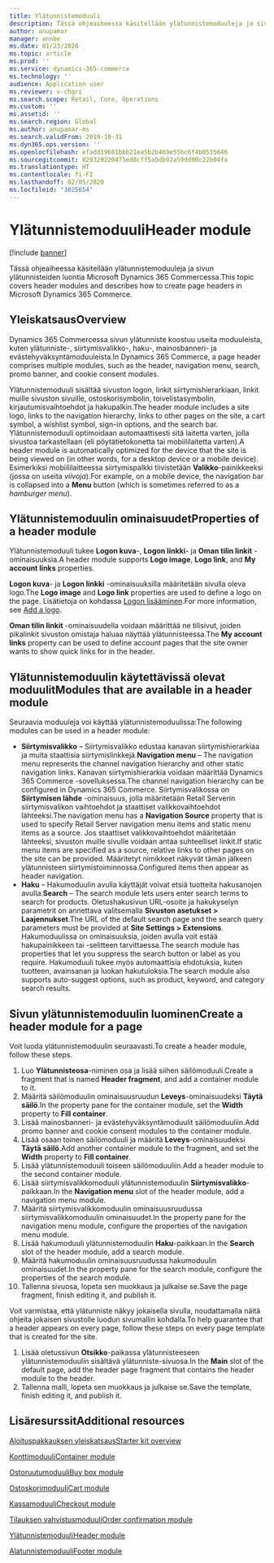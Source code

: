 ```yaml
---
title: Ylätunnistemoduuli
description: Tässä ohjeaiheessa käsitellään ylätunnistemoduuleja ja sivun ylätunnisteiden luontia Microsoft Dynamics 365 Commercessa.
author: anupamar
manager: annbe
ms.date: 01/23/2020
ms.topic: article
ms.prod: ''
ms.service: dynamics-365-commerce
ms.technology: ''
audience: Application user
ms.reviewer: v-chgri
ms.search.scope: Retail, Core, Operations
ms.custom: ''
ms.assetid: ''
ms.search.region: Global
ms.author: anupamar-ms
ms.search.validFrom: 2019-10-31
ms.dyn365.ops.version: ''
ms.openlocfilehash: efadd19681bbb21ea5b2b469e55bc6f4b0535046
ms.sourcegitcommit: 829329220475ed8cff5a5db92a59dd90c22b04fa
ms.translationtype: HT
ms.contentlocale: fi-FI
ms.lasthandoff: 02/05/2020
ms.locfileid: "3025654"
---
```

# <a name="header-module"></a><span data-ttu-id="0e1a8-103">Ylätunnistemoduuli</span><span class="sxs-lookup"><span data-stu-id="0e1a8-103">Header module</span></span>


[!include [banner](includes/banner.md)]

<span data-ttu-id="0e1a8-104">Tässä ohjeaiheessa käsitellään ylätunnistemoduuleja ja sivun ylätunnisteiden luontia Microsoft Dynamics 365 Commercessa.</span><span class="sxs-lookup"><span data-stu-id="0e1a8-104">This topic covers header modules and describes how to create page headers in Microsoft Dynamics 365 Commerce.</span></span>

## <a name="overview"></a><span data-ttu-id="0e1a8-105">Yleiskatsaus</span><span class="sxs-lookup"><span data-stu-id="0e1a8-105">Overview</span></span>

<span data-ttu-id="0e1a8-106">Dynamics 365 Commercessa sivun ylätunniste koostuu useita moduuleista, kuten ylätunniste-, siirtymisvalikko-, haku-, mainosbanneri- ja evästehyväksyntämoduuleista.</span><span class="sxs-lookup"><span data-stu-id="0e1a8-106">In Dynamics 365 Commerce, a page header comprises multiple modules, such as the header, navigation menu, search, promo banner, and cookie consent modules.</span></span> 

<span data-ttu-id="0e1a8-107">Ylätunnistemoduuli sisältää sivuston logon, linkit siirtymishierarkiaan, linkit muille sivuston sivuille, ostoskorisymbolin, toivelistasymbolin, kirjautumisvaihtoehdot ja hakupalkin.</span><span class="sxs-lookup"><span data-stu-id="0e1a8-107">The header module includes a site logo, links to the navigation hierarchy, links to other pages on the site, a cart symbol, a wishlist symbol, sign-in options, and the search bar.</span></span> <span data-ttu-id="0e1a8-108">Ylätunnistemoduuli optimoidaan automaattisesti sitä laitetta varten, jolla sivustoa tarkastellaan (eli pöytätietokonetta tai mobiililaitetta varten).</span><span class="sxs-lookup"><span data-stu-id="0e1a8-108">A header module is automatically optimized for the device that the site is being viewed on (in other words, for a desktop device or a mobile device).</span></span> <span data-ttu-id="0e1a8-109">Esimerkiksi mobiililaitteessa siirtymispalkki tiivistetään **Valikko**-painikkeeksi (jossa on useita *viivoja*).</span><span class="sxs-lookup"><span data-stu-id="0e1a8-109">For example, on a mobile device, the navigation bar is collapsed into a **Menu** button (which is sometimes referred to as a *hamburger menu*).</span></span>

## <a name="properties-of-a-header-module"></a><span data-ttu-id="0e1a8-110">Ylätunnistemoduulin ominaisuudet</span><span class="sxs-lookup"><span data-stu-id="0e1a8-110">Properties of a header module</span></span>

<span data-ttu-id="0e1a8-111">Ylätunnistemoduuli tukee **Logon kuva**-, **Logon linkki**- ja **Oman tilin linkit** -ominaisuuksia.</span><span class="sxs-lookup"><span data-stu-id="0e1a8-111">A header module supports **Logo image**, **Logo link**, and **My account links** properties.</span></span> 

<span data-ttu-id="0e1a8-112">**Logon kuva**- ja **Logon linkki** -ominaisuuksilla määritetään sivulla oleva logo.</span><span class="sxs-lookup"><span data-stu-id="0e1a8-112">The **Logo image** and **Logo link** properties are used to define a logo on the page.</span></span> <span data-ttu-id="0e1a8-113">Lisätietoja on kohdassa [Logon lisääminen](add-logo.md).</span><span class="sxs-lookup"><span data-stu-id="0e1a8-113">For more information, see [Add a logo](add-logo.md).</span></span> 

<span data-ttu-id="0e1a8-114">**Oman tilin linkit** -ominaisuudella voidaan määrittää ne tilisivut, joiden pikalinkit sivuston omistaja haluaa näyttää ylätunnisteessa.</span><span class="sxs-lookup"><span data-stu-id="0e1a8-114">The **My account links** property can be used to define account pages that the site owner wants to show quick links for in the header.</span></span>

## <a name="modules-that-are-available-in-a-header-module"></a><span data-ttu-id="0e1a8-115">Ylätunnistemoduulin käytettävissä olevat moduulit</span><span class="sxs-lookup"><span data-stu-id="0e1a8-115">Modules that are available in a header module</span></span>

<span data-ttu-id="0e1a8-116">Seuraavia moduuleja voi käyttää ylätunnistemoduulissa:</span><span class="sxs-lookup"><span data-stu-id="0e1a8-116">The following modules can be used in a header module:</span></span>

- <span data-ttu-id="0e1a8-117">**Siirtymisvalikko** – Siirtymisvalikko edustaa kanavan siirtymishierarkiaa ja muita staattisia siirtymislinkkejä.</span><span class="sxs-lookup"><span data-stu-id="0e1a8-117">**Navigation menu** – The navigation menu represents the channel navigation hierarchy and other static navigation links.</span></span> <span data-ttu-id="0e1a8-118">Kanavan siirtymishierarkia voidaan määrittää Dynamics 365 Commerce -sovelluksessa.</span><span class="sxs-lookup"><span data-stu-id="0e1a8-118">The channel navigation hierarchy can be configured in Dynamics 365 Commerce.</span></span> <span data-ttu-id="0e1a8-119">Siirtymisvalikossa on **Siirtymisen lähde** -ominaisuus, jolla määritetään Retail Serverin siirtymisvalikon vaihtoehdot ja staattiset valikkovaihtoehdot lähteeksi.</span><span class="sxs-lookup"><span data-stu-id="0e1a8-119">The navigation menu has a **Navigation Source** property that is used to specify Retail Server navigation menu items and static menu items as a source.</span></span> <span data-ttu-id="0e1a8-120">Jos staattiset valikkovaihtoehdot määritetään lähteeksi, sivuston muille sivulle voidaan antaa suhteelliset linkit.</span><span class="sxs-lookup"><span data-stu-id="0e1a8-120">If static menu items are specified as a source, relative links to other pages on the site can be provided.</span></span> <span data-ttu-id="0e1a8-121">Määritetyt nimikkeet näkyvät tämän jälkeen ylätunnisteen siirtymistoiminnossa.</span><span class="sxs-lookup"><span data-stu-id="0e1a8-121">Configured items then appear as header navigation.</span></span> 
- <span data-ttu-id="0e1a8-122">**Haku** – Hakumoduulin avulla käyttäjät voivat etsiä tuotteita hakusanojen avulla.</span><span class="sxs-lookup"><span data-stu-id="0e1a8-122">**Search** – The search module lets users enter search terms to search for products.</span></span> <span data-ttu-id="0e1a8-123">Oletushakusivun URL-osoite ja hakukyselyn parametrit on annettava valitsemalla **Sivuston asetukset \> Laajennukset**.</span><span class="sxs-lookup"><span data-stu-id="0e1a8-123">The URL of the default search page and the search query parameters must be provided at **Site Settings \> Extensions**.</span></span> <span data-ttu-id="0e1a8-124">Hakumoduulissa on ominaisuuksia, joiden avulla voit estää hakupainikkeen tai -selitteen tarvittaessa.</span><span class="sxs-lookup"><span data-stu-id="0e1a8-124">The search module has properties that let you suppress the search button or label as you require.</span></span> <span data-ttu-id="0e1a8-125">Hakumoduuli tukee myös automaattisia ehdotuksia, kuten tuotteen, avainsanan ja luokan hakutuloksia.</span><span class="sxs-lookup"><span data-stu-id="0e1a8-125">The search module also supports auto-suggest options, such as product, keyword, and category search results.</span></span>

## <a name="create-a-header-module-for-a-page"></a><span data-ttu-id="0e1a8-126">Sivun ylätunnistemoduulin luominen</span><span class="sxs-lookup"><span data-stu-id="0e1a8-126">Create a header module for a page</span></span>

<span data-ttu-id="0e1a8-127">Voit luoda ylätunnistemoduulin seuraavasti.</span><span class="sxs-lookup"><span data-stu-id="0e1a8-127">To create a header module, follow these steps.</span></span>

1. <span data-ttu-id="0e1a8-128">Luo **Ylätunnisteosa**-niminen osa ja lisää siihen säilömoduuli.</span><span class="sxs-lookup"><span data-stu-id="0e1a8-128">Create a fragment that is named **Header fragment**, and add a container module to it.</span></span>
1. <span data-ttu-id="0e1a8-129">Määritä säilömoduulin ominaisuusruudun **Leveys**-ominaisuudeksi **Täytä säilö**.</span><span class="sxs-lookup"><span data-stu-id="0e1a8-129">In the property pane for the container module, set the **Width** property to **Fill container**.</span></span>
1. <span data-ttu-id="0e1a8-130">Lisää mainosbanneri- ja evästehyväksyntämoduulit säilömoduuliin.</span><span class="sxs-lookup"><span data-stu-id="0e1a8-130">Add promo banner and cookie consent modules to the container module.</span></span>
1. <span data-ttu-id="0e1a8-131">Lisää osaan toinen säilömoduuli ja määritä **Leveys**-ominaisuudeksi **Täytä säilö**.</span><span class="sxs-lookup"><span data-stu-id="0e1a8-131">Add another container module to the fragment, and set the **Width** property to **Fill container**.</span></span>
1. <span data-ttu-id="0e1a8-132">Lisää ylätunnistemoduuli toiseen säilömoduuliin.</span><span class="sxs-lookup"><span data-stu-id="0e1a8-132">Add a header module to the second container module.</span></span>
1. <span data-ttu-id="0e1a8-133">Lisää siirtymisvalikkomoduuli ylätunnistemoduulin **Siirtymisvalikko**-paikkaan.</span><span class="sxs-lookup"><span data-stu-id="0e1a8-133">In the **Navigation menu** slot of the header module, add a navigation menu module.</span></span> 
1. <span data-ttu-id="0e1a8-134">Määritä siirtymisvalikkomoduulin ominaisuusruudussa siirtymisvalikkomoduulin ominaisuudet.</span><span class="sxs-lookup"><span data-stu-id="0e1a8-134">In the property pane for the navigation menu module, configure the properties of the navigation menu module.</span></span>
1. <span data-ttu-id="0e1a8-135">Lisää hakumoduuli ylätunnistemoduulin **Haku**-paikkaan.</span><span class="sxs-lookup"><span data-stu-id="0e1a8-135">In the **Search** slot of the header module, add a search module.</span></span> 
1. <span data-ttu-id="0e1a8-136">Määritä hakumoduulin ominaisuusruudussa hakumoduulin ominaisuudet.</span><span class="sxs-lookup"><span data-stu-id="0e1a8-136">In the property pane for the search module, configure the properties of the search module.</span></span> 
1. <span data-ttu-id="0e1a8-137">Tallenna sivuosa, lopeta sen muokkaus ja julkaise se.</span><span class="sxs-lookup"><span data-stu-id="0e1a8-137">Save the page fragment, finish editing it, and publish it.</span></span> 

<span data-ttu-id="0e1a8-138">Voit varmistaa, että ylätunniste näkyy jokaisella sivulla, noudattamalla näitä ohjeita jokaisen sivustolle luodun sivumallin kohdalla.</span><span class="sxs-lookup"><span data-stu-id="0e1a8-138">To help guarantee that a header appears on every page, follow these steps on every page template that is created for the site.</span></span>

1. <span data-ttu-id="0e1a8-139">Lisää oletussivun **Otsikko**-paikassa ylätunnisteeseen ylätunnistemoduulin sisältävä ylätunniste-sivuosa.</span><span class="sxs-lookup"><span data-stu-id="0e1a8-139">In the **Main** slot of the default page, add the header page fragment that contains the header module to the header.</span></span>
1. <span data-ttu-id="0e1a8-140">Tallenna malli, lopeta sen muokkaus ja julkaise se.</span><span class="sxs-lookup"><span data-stu-id="0e1a8-140">Save the template, finish editing it, and publish it.</span></span>

## <a name="additional-resources"></a><span data-ttu-id="0e1a8-141">Lisäresurssit</span><span class="sxs-lookup"><span data-stu-id="0e1a8-141">Additional resources</span></span>

[<span data-ttu-id="0e1a8-142">Aloituspakkauksen yleiskatsaus</span><span class="sxs-lookup"><span data-stu-id="0e1a8-142">Starter kit overview</span></span>](starter-kit-overview.md)

[<span data-ttu-id="0e1a8-143">Konttimoduuli</span><span class="sxs-lookup"><span data-stu-id="0e1a8-143">Container module</span></span>](add-container-module.md)

[<span data-ttu-id="0e1a8-144">Ostoruutumoduuli</span><span class="sxs-lookup"><span data-stu-id="0e1a8-144">Buy box module</span></span>](add-buy-box.md)

[<span data-ttu-id="0e1a8-145">Ostoskorimoduuli</span><span class="sxs-lookup"><span data-stu-id="0e1a8-145">Cart module</span></span>](add-cart-module.md)

[<span data-ttu-id="0e1a8-146">Kassamoduuli</span><span class="sxs-lookup"><span data-stu-id="0e1a8-146">Checkout module</span></span>](add-checkout-module.md)

[<span data-ttu-id="0e1a8-147">Tilauksen vahvistusmoduuli</span><span class="sxs-lookup"><span data-stu-id="0e1a8-147">Order confirmation module</span></span>](order-confirmation-module.md)

[<span data-ttu-id="0e1a8-148">Ylätunnistemoduuli</span><span class="sxs-lookup"><span data-stu-id="0e1a8-148">Header module</span></span>](author-header-module.md)

[<span data-ttu-id="0e1a8-149">Alatunnistemoduuli</span><span class="sxs-lookup"><span data-stu-id="0e1a8-149">Footer module</span></span>](author-footer-module.md)

